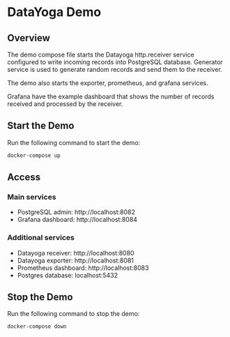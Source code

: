 # DataYoga Demo

## Overview

The demo compose file starts the Datayoga http.receiver service configured to write incoming records into PostgreSQL database. 
Generator service is used to generate random records and send them to the receiver.

The demo also starts the exporter, prometheus, and grafana services.

Grafana have the example dashboard that shows the number of records received and processed by the receiver.

## Start the Demo

Run the following command to start the demo:

```bash 
docker-compose up
```

## Access

### Main services

* PostgreSQL admin: http://localhost:8082
* Grafana dashboard: http://localhost:8084

### Additional services

* Datayoga receiver: http://localhost:8080
* Datayoga exporter: http://localhost:8081
* Prometheus dashboard: http://localhost:8083
* Postgres database: localhost:5432

## Stop the Demo

Run the following command to stop the demo:

```bash
docker-compose down
```
